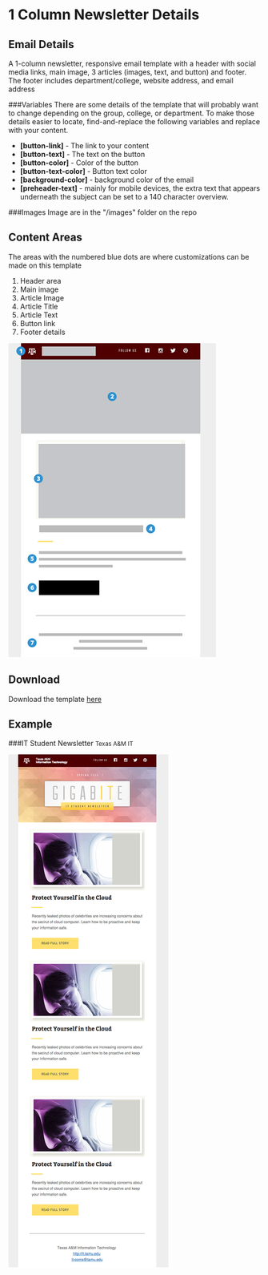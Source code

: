 1 Column Newsletter Details
=====================

## Email Details
A 1-column newsletter, responsive email template with a header with social media links, main image, 3 articles (images, text, and button) and footer. The footer includes department/college, website address, and email address

###Variables
There are some details of the template that will probably want to change depending on the group, college, or department. To make those details easier to locate, find-and-replace the following variables and replace with your content.

- **[button-link]** - The link to your content
- **[button-text]** - The text on the button
- **[button-color]** - Color of the button
- **[button-text-color]** - Button text color
- **[background-color]** - background color of the email
- **[preheader-text]** - mainly for mobile devices, the extra text that appears underneath the subject can be set to a 140 character overview.

###Images
Image are in the "/images" folder on the repo

## Content Areas
The areas with the numbered blue dots are where customizations can be made on this template

1. Header area
2. Main image
3. Article Image
4. Article Title
5. Article Text
6. Button link
7. Footer details


![IT](newsletter-details.jpg)


## Download
Download the template [here](newsletter-template.zip)

## Example

###IT Student Newsletter <small>Texas A&M IT</small>

![IT](example/newsletter-preview.png)
